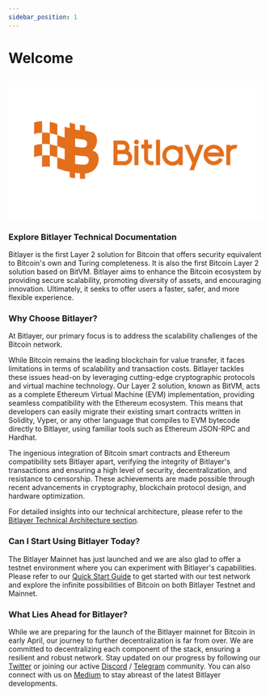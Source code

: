 ```yaml
---
sidebar_position: 1
---
```


# Welcome
##   

![The first bitcoin security-equivalent Layer 2 based on BitVM](img/Introduction/FA_Bitlayer-Logo-horizontal.png)

### Explore Bitlayer Technical Documentation

Bitlayer is the first Layer 2 solution for Bitcoin that offers security equivalent to Bitcoin's own and Turing completeness. It is also the first Bitcoin Layer 2 solution based on BitVM. Bitlayer aims to enhance the Bitcoin ecosystem by providing secure scalability, promoting diversity of assets, and encouraging innovation. Ultimately, it seeks to offer users a faster, safer, and more flexible experience.

### Why Choose Bitlayer?

At Bitlayer, our primary focus is to address the scalability challenges of the Bitcoin network.

While Bitcoin remains the leading blockchain for value transfer, it faces limitations in terms of scalability and transaction costs. Bitlayer tackles these issues head-on by leveraging cutting-edge cryptographic protocols and virtual machine technology. Our Layer 2 solution, known as BitVM, acts as a complete Ethereum Virtual Machine (EVM) implementation, providing seamless compatibility with the Ethereum ecosystem. This means that developers can easily migrate their existing smart contracts written in Solidity, Vyper, or any other language that compiles to EVM bytecode directly to Bitlayer, using familiar tools such as Ethereum JSON-RPC and Hardhat.

The ingenious integration of Bitcoin smart contracts and Ethereum compatibility sets Bitlayer apart, verifying the integrity of Bitlayer's transactions and ensuring a high level of security, decentralization, and resistance to censorship. These achievements are made possible through recent advancements in cryptography, blockchain protocol design, and hardware optimization.

For detailed insights into our technical architecture, please refer to the [Bitlayer Technical Architecture section](/docs/Introduction/technicalarchitecture).

### Can I Start Using Bitlayer Today?
The Bitlayer Mainnet has just launched and we are also glad to offer a testnet environment where you can experiment with Bitlayer's capabilities. Please refer to our [Quick Start Guide](/docs/Build/QuickStart) to get started with our test network and explore the infinite possibilities of Bitcoin on both Bitlayer Testnet and Mainnet.

### What Lies Ahead for Bitlayer?
While we are preparing for the launch of the Bitlayer mainnet for Bitcoin in early April, our journey to further decentralization is far from over. We are committed to decentralizing each component of the stack, ensuring a resilient and robust network. Stay updated on our progress by following our [Twitter](https://twitter.com/BitLayerLabs) or joining our active [Discord](https://discord.com/invite/GGSjNyD8nj) / [Telegram](https://t.me/bitlayerofficial) community. You can also connect with us on [Medium](https://medium.com/@Bitlayer) to stay abreast of the latest Bitlayer developments.